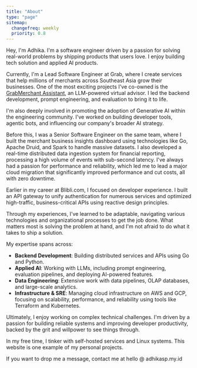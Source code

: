```yaml
---
title: "About"
type: "page"
sitemap:
  changefreq: weekly
  priority: 0.8
---
```


Hey, I'm Adhika. I'm a software engineer driven by a passion for solving real-world problems by shipping products that users love. I enjoy building tech solution and applied AI products.

Currently, I'm a Lead Software Engineer at Grab, where I create services that help millions of merchants across Southeast Asia grow their businesses. One of the most exciting projects I've co-owned is the [GrabMerchant Assistant](https://www.grab.com/sg/inside-grab/stories/grabx-ai-merchant-assistant/), an LLM-powered virtual advisor. I led the backend development, prompt engineering, and evaluation to bring it to life.

I'm also deeply involved in promoting the adoption of Generative AI within the engineering community. I've worked on building developer tools, agentic bots, and influencing our company's broader AI strategy.

Before this, I was a Senior Software Engineer on the same team, where I built the merchant business insights dashboard using technologies like Go, Apache Druid, and Spark to handle massive datasets. I also developed a real-time distributed data ingestion system for financial reporting, processing a high volume of events with sub-second latency. I've always had a passion for performance and reliability, which led me to lead a major cloud migration that significantly improved performance and cut costs, all with zero downtime.

Earlier in my career at Blibli.com, I focused on developer experience. I built an API gateway to unify authentication for numerous services and optimized high-traffic, business-critical APIs using reactive design principles.

Through my experiences, I've learned to be adaptable, navigating various technologies and organizational processes to get the job done. What matters most is solving the problem at hand, and I'm not afraid to do what it takes to ship a solution.

My expertise spans across:
- **Backend Development**: Building distributed services and APIs using Go and Python.
- **Applied AI**: Working with LLMs, including prompt engineering, evaluation pipelines, and deploying AI-powered features.
- **Data Engineering**: Extensive work with data pipelines, OLAP databases, and large-scale analytics.
- **Infrastructure & SRE**: Managing cloud infrastructure on AWS and GCP, focusing on scalability, performance, and reliability using tools like Terraform and Kubernetes.

Ultimately, I enjoy working on complex technical challenges. I'm driven by a passion for building reliable systems and improving developer productivity, backed by the grit and willpower to see things through.

In my free time, I tinker with self-hosted services and Linux systems. This website is one example of my personal projects.

If you want to drop me a message, contact me at hello @ adhikasp.my.id
